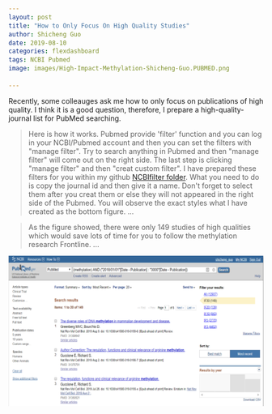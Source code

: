```yaml
---
layout: post
title: "How to Only Focus On High Quality Studies"
author: Shicheng Guo
date: 2019-08-10
categories: flexdashboard
tags: NCBI Pubmed 
image: images/High-Impact-Methylation-Shicheng-Guo.PUBMED.png

---
```


Recently, some colleauges ask me how to only focus on publications of high quality. I think it is a good question, therefore, I prepare a high-quality-journal list for PubMed searching. 



> Here is how it works. Pubmed provide 'filter' function and you can log in your NCBI/Pubmed account and then you can set the filters with "manage filter". Try to search anything in Pubmed and then "manage filter" will come out on the right side. The last step is clicking "manage filter" and then "creat custom filter". I have prepared these filters for you within my github [NCBIfilter folder](https://github.com/Shicheng-Guo/HowtoBook/tree/master/NCBIFilter). What you need to do is copy the journal id and then give it a name. Don't forget to select them after you creat them or else they will not appeared in the right side of the Pubmed. You will observe the exact styles what I have created as the bottom figure. 
> ...

> As the figure showed, there were only 149 studies of high qualities which would save lots of time for you to follow the methylation research Frontline. 
> ...

![](https://raw.githubusercontent.com/Shicheng-Guo/Shicheng-Guo.Github.io/master/images/High-Impact-Methylation-Shicheng-Guo.PUBMED.png)



